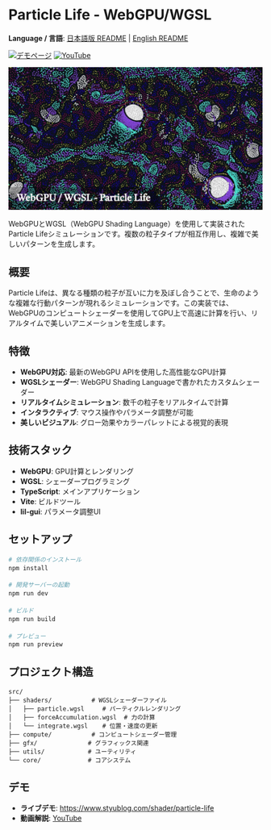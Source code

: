 # Particle Life - WebGPU/WGSL
**Language / 言語**: [日本語版 README](README.ja.md) | [English README](README.md)

[![デモページ](https://img.shields.io/badge/デモページ-ライブデモ-brightgreen)](https://www.styublog.com/shader/particle-life)
[![YouTube](https://img.shields.io/badge/YouTube-デモ-red)](https://youtu.be/wZq1vvrw90Y?si=yvt6Re6rliepYDJV)


<a href="https://youtu.be/wZq1vvrw90Y?si=yvt6Re6rliepYDJV" target="_blank">
  <img src="public/thumbnail.jpg" alt="Particle Life Demo" />
</a>

WebGPUとWGSL（WebGPU Shading Language）を使用して実装されたParticle Lifeシミュレーションです。複数の粒子タイプが相互作用し、複雑で美しいパターンを生成します。

## 概要

Particle Lifeは、異なる種類の粒子が互いに力を及ぼし合うことで、生命のような複雑な行動パターンが現れるシミュレーションです。この実装では、WebGPUのコンピュートシェーダーを使用してGPU上で高速に計算を行い、リアルタイムで美しいアニメーションを生成します。

## 特徴

- **WebGPU対応**: 最新のWebGPU APIを使用した高性能なGPU計算
- **WGSLシェーダー**: WebGPU Shading Languageで書かれたカスタムシェーダー
- **リアルタイムシミュレーション**: 数千の粒子をリアルタイムで計算
- **インタラクティブ**: マウス操作やパラメータ調整が可能
- **美しいビジュアル**: グロー効果やカラーパレットによる視覚的表現

## 技術スタック

- **WebGPU**: GPU計算とレンダリング
- **WGSL**: シェーダープログラミング
- **TypeScript**: メインアプリケーション
- **Vite**: ビルドツール
- **lil-gui**: パラメータ調整UI

## セットアップ

```bash
# 依存関係のインストール
npm install

# 開発サーバーの起動
npm run dev

# ビルド
npm run build

# プレビュー
npm run preview
```

## プロジェクト構造

```
src/
├── shaders/           # WGSLシェーダーファイル
│   ├── particle.wgsl     # パーティクルレンダリング
│   ├── forceAccumulation.wgsl  # 力の計算
│   └── integrate.wgsl    # 位置・速度の更新
├── compute/           # コンピュートシェーダー管理
├── gfx/              # グラフィックス関連
├── utils/            # ユーティリティ
└── core/             # コアシステム
```

## デモ

- **ライブデモ**: <a href="https://www.styublog.com/shader/particle-life" target="_blank">https://www.styublog.com/shader/particle-life</a>
- **動画解説**: <a href="https://youtu.be/wZq1vvrw90Y?si=yvt6Re6rliepYDJV" target="_blank">YouTube</a>

